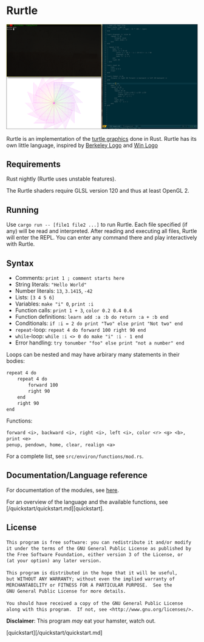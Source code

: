 Rurtle
======

![Screenshot](/Screenshot.png?raw=true)

Rurtle is an implementation of the [turtle graphics][tgraphics] done in
Rust. Rurtle has its own little language, inspired by [Berkeley Logo][ucblogo]
and [Win Logo][winlogo]

Requirements
------------

Rust nightly (Rurtle uses unstable features).

The Rurtle shaders require GLSL version 120 and thus at least OpenGL 2.

Running
-------

Use `cargo run -- [file1 file2 ...]` to run Rurtle. Each file specified (if any)
will be read and interpreted. After reading and executing all files, Rurtle will
enter the REPL. You can enter any command there and play interactively with
Rurtle.

Syntax
------

* Comments: `print 1 ; comment starts here`
* String literals: `"Hello World"`
* Number literals: `13`, `3.1415`, `-42`
* Lists: `[3 4 5 6]`
* Variables: `make "i" 0`, `print :i`
* Function calls: `print 1 + 3`, `color 0.2 0.4 0.6`
* Function definitions: `learn add :a :b do return :a + :b end`
* Conditionals: `if :i = 2 do print "Two" else print "Not two" end`
* `repeat`-loop: `repeat 4 do forward 100 right 90 end`
* `while`-loop: `while :i <> 0 do make "i" :i - 1 end`
* Error handling: `try tonumber "foo" else print "not a number" end`

Loops can be nested and may have arbirary many statements in their bodies:

    repeat 4 do
        repeat 4 do
            forward 100
            right 90
        end
        right 90
    end

Functions:

    forward <i>, backward <i>, right <i>, left <i>, color <r> <g> <b>, print <e>
    penup, pendown, home, clear, realign <a>

For a complete list, see `src/environ/functions/mod.rs`.

Documentation/Language reference
--------------------------------

For documentation of the modules, see [here][docs].

For an overview of the language and the available functions, see
[/quickstart/quickstart.md][quickstart].

License
-------

    This program is free software: you can redistribute it and/or modify
    it under the terms of the GNU General Public License as published by
    the Free Software Foundation, either version 3 of the License, or
    (at your option) any later version.

    This program is distributed in the hope that it will be useful,
    but WITHOUT ANY WARRANTY; without even the implied warranty of
    MERCHANTABILITY or FITNESS FOR A PARTICULAR PURPOSE.  See the
    GNU General Public License for more details.

    You should have received a copy of the GNU General Public License
    along with this program.  If not, see <http://www.gnu.org/licenses/>.

**Disclaimer**: This program *may* eat your hamster, watch out.

[tgraphics]: https://en.wikipedia.org/wiki/Turtle_graphics
[ucblogo]: https://en.wikipedia.org/wiki/UCBLogo
[winlogo]: http://www.win-logo.de/
[docs]: http://kingdread.de/rust/rurtle/
[quickstart][/quickstart/quickstart.md]